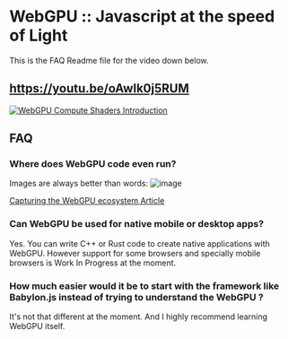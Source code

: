 # WebGPU :: Javascript at the speed of Light 

This is the FAQ Readme file for the video down below.

## https://youtu.be/oAwlk0j5RUM
[![WebGPU Compute Shaders Introduction](https://github.com/visionary-3d/webgpu-faq/assets/64514807/eb3b86ce-5f24-4a3a-a03c-e7aad86cf6c5)](https://youtu.be/oAwlk0j5RUM)

## FAQ

### Where does WebGPU code even run?
Images are always better than words:
![image](https://github.com/visionary-3d/webgpu-faq/assets/64514807/ddfba62f-856b-43be-820d-1d7a04711756)

[Capturing the WebGPU ecosystem Article](https://developer.chrome.com/blog/webgpu-ecosystem/)

### Can WebGPU be used for native mobile or desktop apps?
Yes. You can write C++ or Rust code to create native applications with WebGPU.
However support for some browsers and specially mobile browsers is Work In Progress at the moment.

### How much easier would it be to start with the framework like Babylon.js instead of trying to understand the WebGPU ?
It's not that different at the moment. And I highly recommend learning WebGPU itself.
